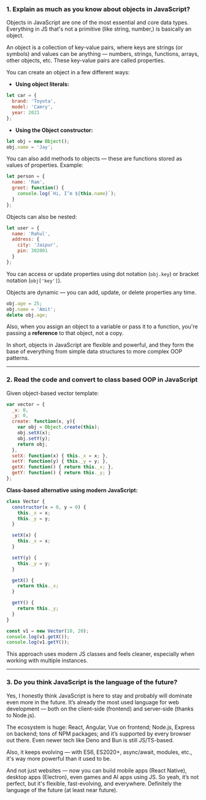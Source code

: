 
### 1. Explain as much as you know about objects in JavaScript?

Objects in JavaScript are one of the most essential and core data types. Everything in JS that's not a primitive (like string, number,) is basically an object.

An object is a collection of key-value pairs, where keys are strings (or symbols) and values can be anything — numbers, strings, functions, arrays, other objects, etc. These key-value pairs are called properties.

You can create an object in a few different ways:

* **Using object literals:**

```javascript
let car = {
  brand: 'Toyota',
  model: 'Camry',
  year: 2021
};
```

* **Using the Object constructor:**

```javascript
let obj = new Object();
obj.name = 'Jay';
```

You can also add methods to objects — these are functions stored as values of properties. Example:

```javascript
let person = {
  name: 'Ram',
  greet: function() {
    console.log(`Hi, I’m ${this.name}`);
  }
};
```

Objects can also be nested:

```javascript
let user = {
  name: 'Rahul',
  address: {
    city: 'Jaipur',
    pin: 302001
  }
};
```

You can access or update properties using dot notation (`obj.key`) or bracket notation (`obj['key']`).

Objects are dynamic — you can add, update, or delete properties any time.

```javascript
obj.age = 25;
obj.name = 'Amit'; 
delete obj.age; 
```

Also, when you assign an object to a variable or pass it to a function, you're passing a **reference** to that object, not a copy.

In short, objects in JavaScript are flexible and powerful, and they form the base of everything from simple data structures to more complex OOP patterns.

---

### 2. Read the code and convert to class based OOP in JavaScript

Given object-based vector template:

```javascript
var vector = {
  _x: 0,
  _y: 0,
  create: function(x, y){
    var obj = Object.create(this);
    obj.setX(x);
    obj.setY(y);
    return obj;
  },
  setX: function(x) { this._x = x; },
  setY: function(y) { this._y = y; },
  getX: function() { return this._x; },
  getY: function() { return this._y; }
};
```

**Class-based alternative using modern JavaScript:**

```javascript
class Vector {
  constructor(x = 0, y = 0) {
    this._x = x;
    this._y = y;
  }

  setX(x) {
    this._x = x;
  }

  setY(y) {
    this._y = y;
  }

  getX() {
    return this._x;
  }

  getY() {
    return this._y;
  }
}

const v1 = new Vector(10, 20);
console.log(v1.getX()); 
console.log(v1.getY()); 
```

This approach uses modern JS classes and feels cleaner, especially when working with multiple instances.

---

### 3. Do you think JavaScript is the language of the future?

Yes, I honestly think JavaScript is here to stay and probably will dominate even more in the future. It’s already the most used language for web development — both on the client-side (frontend) and server-side (thanks to Node.js).

The ecosystem is huge: React, Angular, Vue on frontend; Node.js, Express on backend; tons of NPM packages; and it’s supported by every browser out there. Even newer tech like Deno and Bun is still JS/TS-based.

Also, it keeps evolving — with ES6, ES2020+, async/await, modules, etc., it's way more powerful than it used to be.

And not just websites — now you can build mobile apps (React Native), desktop apps (Electron), even games and AI apps using JS. So yeah, it’s not perfect, but it's flexible, fast-evolving, and everywhere. Definitely the language of the future (at least near future).
